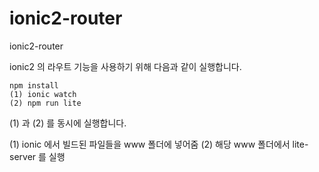 # ionic2-router
ionic2-router

ionic2 의 라우트 기능을 사용하기 위해 다음과 같이 실행합니다.
```
npm install
(1) ionic watch
(2) npm run lite
```

(1) 과 (2) 를 동시에 실행합니다.

(1) ionic 에서 빌드된 파일들을 www 폴더에 넣어줌
(2) 해당 www 폴더에서 lite-server 를 실행
